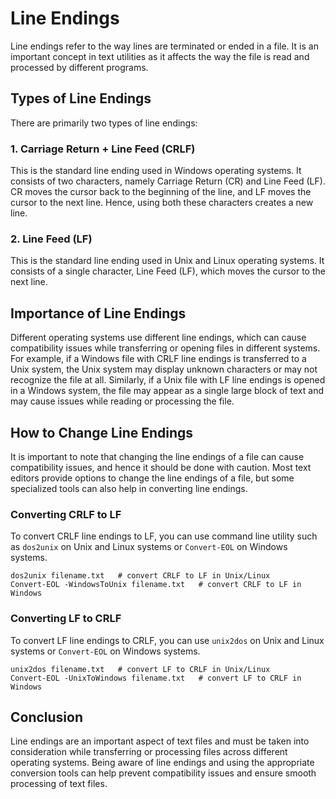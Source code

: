 # Line Endings

Line endings refer to the way lines are terminated or ended in a file. It is an important concept in text utilities as it affects the way the file is read and processed by different programs.

## Types of Line Endings

There are primarily two types of line endings:

### 1\. Carriage Return + Line Feed (CRLF)

This is the standard line ending used in Windows operating systems. It consists of two characters, namely Carriage Return (CR) and Line Feed (LF). CR moves the cursor back to the beginning of the line, and LF moves the cursor to the next line. Hence, using both these characters creates a new line.

### 2\. Line Feed (LF)

This is the standard line ending used in Unix and Linux operating systems. It consists of a single character, Line Feed (LF), which moves the cursor to the next line.

## Importance of Line Endings

Different operating systems use different line endings, which can cause compatibility issues while transferring or opening files in different systems. For example, if a Windows file with CRLF line endings is transferred to a Unix system, the Unix system may display unknown characters or may not recognize the file at all. Similarly, if a Unix file with LF line endings is opened in a Windows system, the file may appear as a single large block of text and may cause issues while reading or processing the file.

## How to Change Line Endings

It is important to note that changing the line endings of a file can cause compatibility issues, and hence it should be done with caution. Most text editors provide options to change the line endings of a file, but some specialized tools can also help in converting line endings.

### Converting CRLF to LF

To convert CRLF line endings to LF, you can use command line utility such as `dos2unix` on Unix and Linux systems or `Convert-EOL` on Windows systems.

```
dos2unix filename.txt   # convert CRLF to LF in Unix/Linux
Convert-EOL -WindowsToUnix filename.txt   # convert CRLF to LF in Windows
```

### Converting LF to CRLF

To convert LF line endings to CRLF, you can use `unix2dos` on Unix and Linux systems or `Convert-EOL` on Windows systems.

```
unix2dos filename.txt   # convert LF to CRLF in Unix/Linux
Convert-EOL -UnixToWindows filename.txt   # convert LF to CRLF in Windows
```

## Conclusion

Line endings are an important aspect of text files and must be taken into consideration while transferring or processing files across different operating systems. Being aware of line endings and using the appropriate conversion tools can help prevent compatibility issues and ensure smooth processing of text files.

